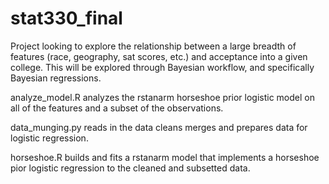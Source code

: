# stat330_final

Project looking to explore the relationship between a large breadth of features (race, geography, sat scores, etc.) and acceptance into a given college. This will be explored through Bayesian workflow, and specifically Bayesian regressions. 

analyze_model.R analyzes the rstanarm horseshoe prior logistic model on all of the features and a subset of the observations.

data_munging.py reads in the data cleans merges and prepares data for logistic regression. 

horseshoe.R builds and fits a rstanarm model that implements a horseshoe pior logistic regression to the cleaned and subsetted data.